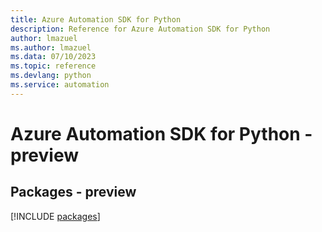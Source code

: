```yaml
---
title: Azure Automation SDK for Python
description: Reference for Azure Automation SDK for Python
author: lmazuel
ms.author: lmazuel
ms.data: 07/10/2023
ms.topic: reference
ms.devlang: python
ms.service: automation
---
```

# Azure Automation SDK for Python - preview
## Packages - preview
[!INCLUDE [packages](automation-index.md)]